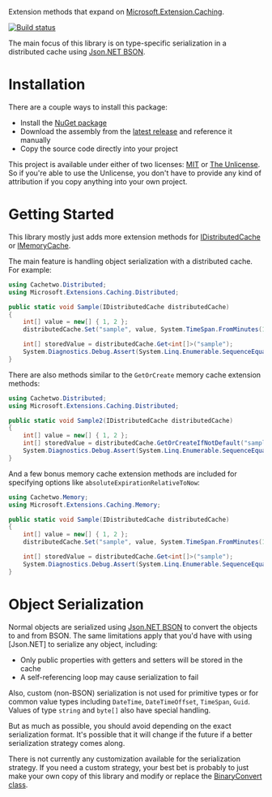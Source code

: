 Extension methods that expand on [Microsoft.Extension.Caching](https://github.com/aspnet/Caching).

[![Build status](https://ci.appveyor.com/api/projects/status/pwgsxa72l6uktjcn?svg=true)](https://ci.appveyor.com/project/22222/cachetwo-net)

The main focus of this library is on type-specific serialization in a distributed cache using [Json.NET BSON](https://github.com/JamesNK/Newtonsoft.Json.Bson).

Installation
============
There are a couple ways to install this package:

* Install the [NuGet package](https://www.nuget.org/packages/Cachetwo/)
* Download the assembly from the [latest release](https://github.com/22222/Cachetwo.NET/releases/latest) and reference it manually
* Copy the source code directly into your project

This project is available under either of two licenses: [MIT](LICENSE) or [The Unlicense](UNLICENSE).  So if you're able to use the Unlicense, you don't have to provide any kind of attribution if you copy anything into your own project.


Getting Started
===============
This library mostly just adds more extension methods for [IDistributedCache](https://docs.microsoft.com/en-us/dotnet/api/microsoft.extensions.caching.distributed.idistributedcache) or [IMemoryCache](https://docs.microsoft.com/en-us/dotnet/api/microsoft.extensions.caching.memory.imemorycache).

The main feature is handling object serialization with a distributed cache.  For example:

```c#
using Cachetwo.Distributed;
using Microsoft.Extensions.Caching.Distributed;

public static void Sample(IDistributedCache distributedCache)
{
	int[] value = new[] { 1, 2 };
	distributedCache.Set("sample", value, System.TimeSpan.FromMinutes(15));

	int[] storedValue = distributedCache.Get<int[]>("sample");
	System.Diagnostics.Debug.Assert(System.Linq.Enumerable.SequenceEqual(value, storedValue));
}
```

There are also methods similar to the `GetOrCreate` memory cache extension methods:

```c#
using Cachetwo.Distributed;
using Microsoft.Extensions.Caching.Distributed;

public static void Sample2(IDistributedCache distributedCache)
{
	int[] value = new[] { 1, 2 };
	int[] storedValue = distributedCache.GetOrCreateIfNotDefault("sample", () => value, System.TimeSpan.FromMinutes(15));
	System.Diagnostics.Debug.Assert(System.Linq.Enumerable.SequenceEqual(value, storedValue));
}
```

And a few bonus memory cache extension methods are included for specifying options like `absoluteExpirationRelativeToNow`:

```c#
using Cachetwo.Memory;
using Microsoft.Extensions.Caching.Memory;

public static void Sample(IDistributedCache distributedCache)
{
	int[] value = new[] { 1, 2 };
	distributedCache.Set("sample", value, System.TimeSpan.FromMinutes(15));

	int[] storedValue = distributedCache.Get<int[]>("sample");
	System.Diagnostics.Debug.Assert(System.Linq.Enumerable.SequenceEqual(value, storedValue));
}
```


Object Serialization
====================
Normal objects are serialized using [Json.NET BSON](https://github.com/JamesNK/Newtonsoft.Json.Bson) to convert the objects to and from BSON.  The same limitations apply that you'd have with using [Json.NET] to serialize any object, including:

* Only public properties with getters and setters will be stored in the cache
* A self-referencing loop may cause serialization to fail

Also, custom (non-BSON) serialization is not used for primitive types or for common value types including `DateTime`, `DateTimeOffset`, `TimeSpan`, `Guid`.  Values of type `string` and `byte[]` also have special handling.

But as much as possible, you should avoid depending on the exact serialization format.  It's possible that it will change if the future if a better serialization strategy comes along.

There is not currently any customization available for the serialization strategy.  If you need a custom strategy, your best bet is probably to just make your own copy of this library and modify or replace the [BinaryConvert class](Cachetwo/Distributed/BinaryConvert.cs).
